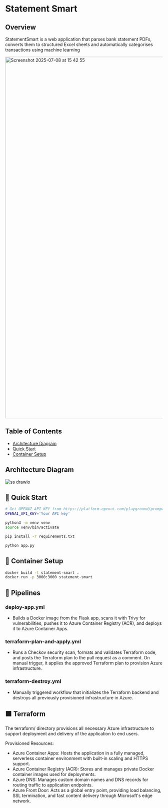 # Statement Smart

## Overview

StatementSmart is a web application that parses bank statement PDFs, converts them to structured Excel sheets and
automatically categorises transactions using machine learning

<img width="1156" alt="Screenshot 2025-07-08 at 15 42 55" src="https://github.com/user-attachments/assets/1a4a614d-0db3-4ec3-9f0a-a639b54138dc" />

## Table of Contents

- [Architecture Diagram](#architecture-diagram)
- [Quick Start](#quick-start)
- [Container Setup](#container-setup)

## Architecture Diagram

![ss drawio](https://github.com/user-attachments/assets/b8922449-f701-4f45-b6d8-efe7bc99aa40)

## 🚀 Quick Start
```bash
# Get OPENAI_API_KEY from https://platform.openai.com/playground/prompts and add to .env file.
OPENAI_API_KEY='Your API key'

python3 -m venv venv
source venv/bin/activate

pip install -r requirements.txt

python app.py
```

## 🐳 Container Setup
```bash
docker build -t statement-smart .
docker run -p 3000:3000 statement-smart 
```


## 🔧 Pipelines
### deploy-app.yml
- Builds a Docker image from the Flask app, scans it with Trivy for vulnerabilities, pushes it to Azure Container Registry (ACR), and deploys it to Azure Container Apps.
### terraform-plan-and-apply.yml
- Runs a Checkov security scan, formats and validates Terraform code, and posts the Terraform plan to the pull request as a comment. On manual trigger, it applies the approved       Terraform plan to provision Azure infrastructure.
### terraform-destroy.yml
- Manually triggered workflow that initializes the Terraform backend and destroys all previously provisioned infrastructure in Azure.


## 🟪 Terraform
The terraform/ directory provisions all necessary Azure infrastructure to support deployment and delivery of the application to end users.

Provisioned Resources:
- Azure Container Apps:
  Hosts the application in a fully managed, serverless container environment with built-in scaling and HTTPS support.
- Azure Container Registry (ACR):
  Stores and manages private Docker container images used for deployments.
- Azure DNS:
  Manages custom domain names and DNS records for routing traffic to application endpoints.
- Azure Front Door:
  Acts as a global entry point, providing load balancing, SSL termination, and fast content delivery through Microsoft's edge network.





